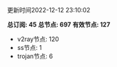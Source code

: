 更新时间2022-12-12 23:10:02

**总订阅: 45**
**总节点: 697**
**有效节点: 127**
- v2ray节点: 120
- ss节点: 1
- trojan节点: 6
